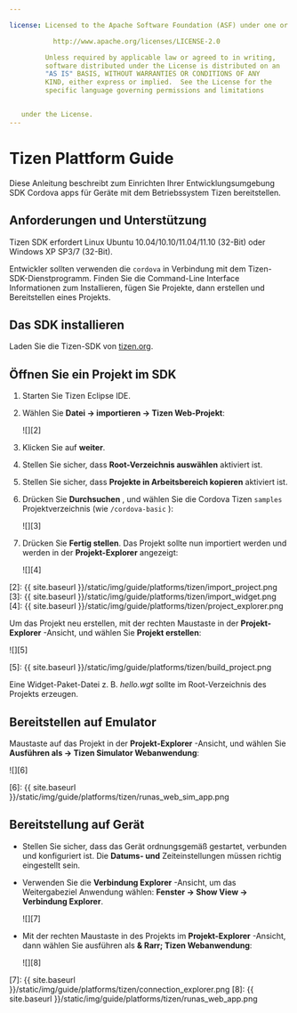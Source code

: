 ```yaml
---

license: Licensed to the Apache Software Foundation (ASF) under one or more contributor license agreements. See the NOTICE file distributed with this work for additional information regarding copyright ownership. The ASF licenses this file to you under the Apache License, Version 2.0 (the "License"); you may not use this file except in compliance with the License. You may obtain a copy of the License at

           http://www.apache.org/licenses/LICENSE-2.0

         Unless required by applicable law or agreed to in writing,
         software distributed under the License is distributed on an
         "AS IS" BASIS, WITHOUT WARRANTIES OR CONDITIONS OF ANY
         KIND, either express or implied.  See the License for the
         specific language governing permissions and limitations


   under the License.
---
```


# Tizen Plattform Guide

Diese Anleitung beschreibt zum Einrichten Ihrer Entwicklungsumgebung SDK Cordova apps für Geräte mit dem Betriebssystem Tizen bereitstellen.

## Anforderungen und Unterstützung

Tizen SDK erfordert Linux Ubuntu 10.04/10.10/11.04/11.10 (32-Bit) oder Windows XP SP3/7 (32-Bit).

Entwickler sollten verwenden die `cordova` in Verbindung mit dem Tizen-SDK-Dienstprogramm. Finden Sie die Command-Line Interface Informationen zum Installieren, fügen Sie Projekte, dann erstellen und Bereitstellen eines Projekts.

## Das SDK installieren

Laden Sie die Tizen-SDK von [tizen.org][1].

 [1]: https://developer.tizen.org/sdk

<!--

- (optional) Install Tizen Cordova template projects: copy the
  `/templates` directory content into the Tizen Eclipse IDE web
  templates directory (e.g:
  `/home/my_username/tizen-sdk/IDE/Templates/web`).

- __Method #2: Use Tizen Eclipse IDE Cordova Tizen project templates__
    - Launch Tizen Eclipse IDE
    - Select  __File &rarr; New &rarr; Tizen Web Project__
    - Select __User Template__ and __User defined__ items
    - Select one of the Tizen Cordova template (e.g: __CordovaBasicTemplate__)
    - Fill the __Project name__ and its target __Location__

    ![](img/guide/platforms/tizen/project_template.png)

    - Click __Finish__

    ![](img/guide/platforms/tizen/project_explorer.png)

    - Your project should now appear in the __Project Explorer__ view

-->

## Öffnen Sie ein Projekt im SDK

1.  Starten Sie Tizen Eclipse IDE.

2.  Wählen Sie **Datei → importieren → Tizen Web-Projekt**:

    ![][2]

3.  Klicken Sie auf **weiter**.

4.  Stellen Sie sicher, dass **Root-Verzeichnis auswählen** aktiviert ist.

5.  Stellen Sie sicher, dass **Projekte in Arbeitsbereich kopieren** aktiviert ist.

6.  Drücken Sie **Durchsuchen** , und wählen Sie die Cordova Tizen `samples` Projektverzeichnis (wie `/cordova-basic` ):

    ![][3]

7.  Drücken Sie **Fertig stellen**. Das Projekt sollte nun importiert werden und werden in der **Projekt-Explorer** angezeigt:

    ![][4]

 [2]: {{ site.baseurl }}/static/img/guide/platforms/tizen/import_project.png
 [3]: {{ site.baseurl }}/static/img/guide/platforms/tizen/import_widget.png
 [4]: {{ site.baseurl }}/static/img/guide/platforms/tizen/project_explorer.png

Um das Projekt neu erstellen, mit der rechten Maustaste in der **Projekt-Explorer** -Ansicht, und wählen Sie **Projekt erstellen**:

![][5]

 [5]: {{ site.baseurl }}/static/img/guide/platforms/tizen/build_project.png

Eine Widget-Paket-Datei z. B. *hello.wgt* sollte im Root-Verzeichnis des Projekts erzeugen.

## Bereitstellen auf Emulator

Maustaste auf das Projekt in der **Projekt-Explorer** -Ansicht, und wählen Sie **Ausführen als → Tizen Simulator Webanwendung**:

![][6]

 [6]: {{ site.baseurl }}/static/img/guide/platforms/tizen/runas_web_sim_app.png

## Bereitstellung auf Gerät

*   Stellen Sie sicher, dass das Gerät ordnungsgemäß gestartet, verbunden und konfiguriert ist. Die **Datums- und** Zeiteinstellungen müssen richtig eingestellt sein.

*   Verwenden Sie die **Verbindung Explorer** -Ansicht, um das Weitergabeziel Anwendung wählen: **Fenster → Show View → Verbindung Explorer**.

    ![][7]

*   Mit der rechten Maustaste in des Projekts im **Projekt-Explorer** -Ansicht, dann wählen Sie ausführen als **& Rarr; Tizen Webanwendung**:

    ![][8]

 [7]: {{ site.baseurl }}/static/img/guide/platforms/tizen/connection_explorer.png
 [8]: {{ site.baseurl }}/static/img/guide/platforms/tizen/runas_web_app.png
